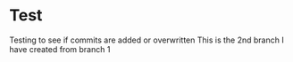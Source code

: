 # Test
Testing to see if commits are added or overwritten
This is the 2nd branch I have created from branch 1
